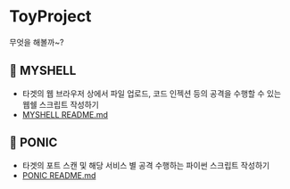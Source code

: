 # ToyProject

무엇을 해볼까~?

## 📃 MYSHELL

+ 타겟의 웹 브라우저 상에서 파일 업로드, 코드 인젝션 등의 공격을 수행할 수 있는 웹쉘 스크립트 작성하기
+ [MYSHELL README.md](https://github.com/gleaming0/ToyProject)

## 👀 PONIC

+ 타겟의 포트 스캔 및 해당 서비스 별 공격 수행하는 파이썬 스크립트 작성하기
+ [PONIC README.md](https://github.com/gleaming0/ToyProject/blob/main/ponic/README.md)
